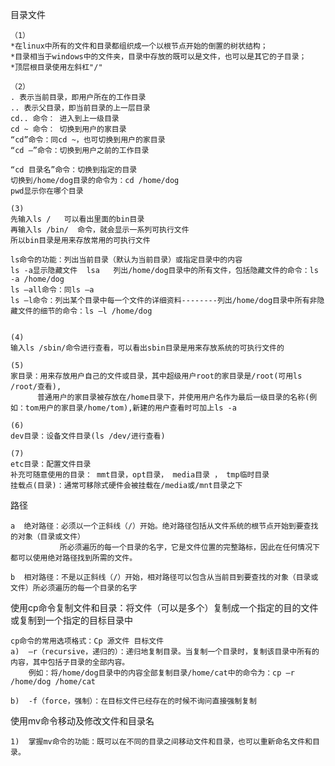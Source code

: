 目录文件
    
    （1）
    *在linux中所有的文件和目录都组织成一个以根节点开始的倒置的树状结构；
    *目录相当于windows中的文件夹，目录中存放的既可以是文件，也可以是其它的子目录；
    *顶层根目录使用左斜杠"/"
    
    （2）
    . 表示当前目录，即用户所在的工作目录
    .. 表示父目录，即当前目录的上一层目录
    cd.. 命令： 进入到上一级目录
    cd ~ 命令： 切换到用户的家目录  
    “cd”命令：同cd ~，也可切换到用户的家目录
    “cd –”命令：切换到用户之前的工作目录
    
    “cd 目录名”命令：切换到指定的目录
    切换到/home/dog目录的命令为：cd /home/dog
    pwd显示你在哪个目录  
    
    (3)
    先输入ls /   可以看出里面的bin目录
    再输入ls /bin/  命令，就会显示一系列可执行文件
    所以bin目录是用来存放常用的可执行文件
    
    ls命令的功能：列出当前目录（默认为当前目录）或指定目录中的内容
    ls -a显示隐藏文件  lsa   列出/home/dog目录中的所有文件，包括隐藏文件的命令：ls -a /home/dog
    ls –all命令：同ls –a
    ls –l命令：列出某个目录中每一个文件的详细资料--------列出/home/dog目录中所有非隐藏文件的细节的命令：ls –l /home/dog
 
    
    (4)
    输入ls /sbin/命令进行查看，可以看出sbin目录是用来存放系统的可执行文件的
    
    (5)
    家目录：用来存放用户自己的文件或目录，其中超级用户root的家目录是/root(可用ls /root/查看),
          普通用户的家目录被存放在/home目录下，并使用用户名作为最后一级目录的名称(例如：tom用户的家目录/home/tom),新建的用户查看时可加上ls -a
          
    (6)
    dev目录：设备文件目录(ls /dev/进行查看)
    
    (7)
    etc目录：配置文件目录
    补充可随意使用的目录： mmt目录，opt目录， media目录 ， tmp临时目录
    挂载点(目录)：通常可移除式硬件会被挂载在/media或/mnt目录之下
    
路径

    a  绝对路径：必须以一个正斜线（/）开始。绝对路径包括从文件系统的根节点开始到要查找的对象（目录或文件）
               所必须遍历的每一个目录的名字，它是文件位置的完整路标，因此在任何情况下都可以使用绝对路径找到所需的文件。
               
    b  相对路径：不是以正斜线（/）开始，相对路径可以包含从当前目到要查找的对象（目录或文件）所必须遍历的每一个目录的名字

使用cp命令复制文件和目录：将文件（可以是多个）复制成一个指定的目的文件或复制到一个指定的目标目录中

    cp命令的常用选项格式：Cp 源文件 目标文件
    a)	–r（recursive，递归的）：递归地复制目录。当复制一个目录时，复制该目录中所有的内容，其中包括子目录的全部内容。
        例如：将/home/dog目录中的内容全部复制目录/home/cat中的命令为：cp –r /home/dog /home/cat
        
    b)	-f（force，强制）：在目标文件已经存在的时候不询问直接强制复制
    
    
使用mv命令移动及修改文件和目录名

    1)	掌握mv命令的功能：既可以在不同的目录之间移动文件和目录，也可以重新命名文件和目录。

    
    